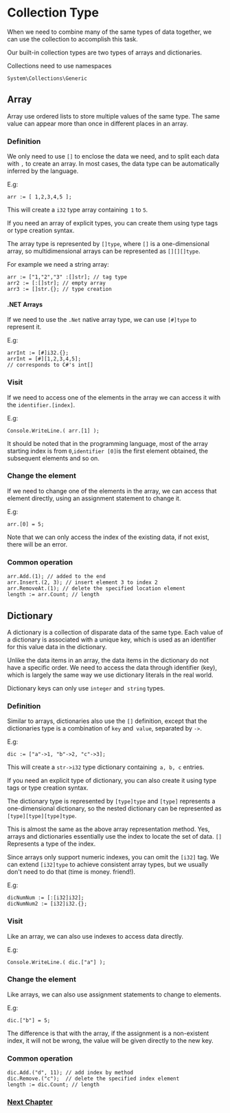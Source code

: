 # Collection Type
When we need to combine many of the same types of data together, we can use the collection to accomplish this task.

Our built-in collection types are two types of arrays and dictionaries.

Collections need to use namespaces
```
System\Collections\Generic
```
## Array
Array use ordered lists to store multiple values ​​of the same type. The same value can appear more than once in different places in an array.
    
### Definition
We only need to use `[]` to enclose the data we need, and to split each data with `,` to create an array. In most cases, the data type can be automatically inferred by the language.

E.g:
```
arr := [ 1,2,3,4,5 ];
```
This will create a `i32` type array containing` 1` to `5`.

If you need an array of explicit types, you can create them using type tags or type creation syntax.

The array type is represented by `[]type`, where `[]` is a one-dimensional array, so multidimensional arrays can be represented as `[][][]type`.

For example we need a string array:
```
arr := ["1,"2","3" :[]str]; // tag type
arr2 := [:[]str]; // empty array
arr3 := []str.{}; // type creation
```
#### .NET Arrays
If we need to use the `.Net` native array type, we can use `[#]type` to represent it.

E.g:
```
arrInt := [#]i32.{};
arrInt = [#][1,2,3,4,5];
// corresponds to C#'s int[]
```
### Visit
If we need to access one of the elements in the array we can access it with the `identifier.[index]`.

E.g:
```
Console.WriteLine.( arr.[1] );
```
It should be noted that in the programming language, most of the array starting index is from `0`,` identifier [0] `is the first element obtained, the subsequent elements and so on.
### Change the element
If we need to change one of the elements in the array, we can access that element directly, using an assignment statement to change it.

E.g:
```
arr.[0] = 5;
```
Note that we can only access the index of the existing data, if not exist, there will be an error.
### Common operation
```
arr.Add.(1); // added to the end
arr.Insert.(2, 3); // insert element 3 to index 2
arr.RemoveAt.(1); // delete the specified location element
length := arr.Count; // length
```
## Dictionary
A dictionary is a collection of disparate data of the same type. Each value of a dictionary is associated with a unique key, which is used as an identifier for this value data in the dictionary.

Unlike the data items in an array, the data items in the dictionary do not have a specific order. We need to access the data through identifier (key), which is largely the same way we use dictionary literals in the real world.

Dictionary keys can only use `integer` and` string` types.
### Definition
Similar to arrays, dictionaries also use the `[]` definition, except that the dictionaries type is a combination of `key` and` value`, separated by `->`.

E.g:
```
dic := ["a"->1, "b"->2, "c"->3];
```
This will create a `str->i32` type dictionary containing` a, b, c` entries.

If you need an explicit type of dictionary, you can also create it using type tags or type creation syntax.

The dictionary type is represented by `[type]type` and `[type]` represents a one-dimensional dictionary, so the nested dictionary can be represented as `[type][type][type]type`.

This is almost the same as the above array representation method. Yes, arrays and dictionaries essentially use the index to locate the set of data. `[]` Represents a type of the index.

Since arrays only support numeric indexes, you can omit the `[i32]` tag. We can extend `[i32]type` to achieve consistent array types, but we usually don't need to do that (time is money. friend!).

E.g:
```
dicNumNum := [:[i32]i32];
dicNumNum2 := [i32]i32.{};
```
### Visit
Like an array, we can also use indexes to access data directly.

E.g:
```
Console.WriteLine.( dic.["a"] );
```
### Change the element
Like arrays, we can also use assignment statements to change to elements.

E.g:
```
dic.["b"] = 5;
```
The difference is that with the array, if the assignment is a non-existent index, it will not be wrong, the value will be given directly to the new key.
### Common operation
```
dic.Add.("d", 11); // add index by method
dic.Remove.("c");  // delete the specified index element
length := dic.Count; // length
```
### [Next Chapter](judgment.md)